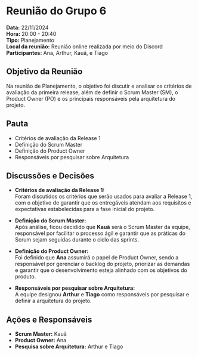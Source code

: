 # Reunião do Grupo 6

**Data:** 22/11/2024  
**Hora:** 20:00 - 20:40  
**Tipo:** Planejamento  
**Local da reunião:** Reunião online realizada por meio do Discord  
**Participantes:** Ana, Arthur, Kauã, e Tiago  

## Objetivo da Reunião

Na reunião de Planejamento, o objetivo foi discutir e analisar os critérios de avaliação da primeira release, além de definir o Scrum Master (SM), o Product Owner (PO) e os principais responsáveis pela arquitetura do projeto.

## Pauta

- Critérios de avaliação da Release 1  
- Definição do Scrum Master  
- Definição do Product Owner  
- Responsáveis por pesquisar sobre Arquitetura  

## Discussões e Decisões

- **Critérios de avaliação da Release 1:**  
   Foram discutidos os critérios que serão usados para avaliar a Release 1, com o objetivo de garantir que os entregáveis atendam aos requisitos e expectativas estabelecidas para a fase inicial do projeto.

- **Definição do Scrum Master:**  
   Após análise, ficou decidido que **Kauã** será o Scrum Master da equipe, responsável por facilitar o processo ágil e garantir que as práticas do Scrum sejam seguidas durante o ciclo das sprints.

- **Definição do Product Owner:**  
   Foi definido que **Ana** assumirá o papel de Product Owner, sendo a responsável por gerenciar o backlog do projeto, priorizar as demandas e garantir que o desenvolvimento esteja alinhado com os objetivos do produto.

- **Responsáveis por pesquisar sobre Arquitetura:**  
   A equipe designou **Arthur** e **Tiago** como responsáveis por pesquisar e definir a arquitetura do projeto.

## Ações e Responsáveis

- **Scrum Master:** Kauã  
- **Product Owner:** Ana  
- **Pesquisa sobre Arquitetura:** Arthur e Tiago